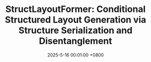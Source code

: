 ---
title:          "StructLayoutFormer: Conditional Structured Layout Generation via Structure Serialization and Disentanglement"
date:           2025-5-16 00:01:00 +0800
selected:       true
pub:            "IEEE Transactions on Visualization and Computer Graphics"
pub_date:       "(To appear)"
# abstract: >-
cover:          /assets/images/covers/structlayoutformer.jpg
authors:
- Xin Hu
- Pengfei Xu#
- Jin Zhou
- Hongbo Fu
- Hui Huang
links:
  # Paper: 
  # Project: 
  Code: https://github.com/Teagrus/StructLayoutFormer
---